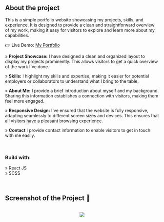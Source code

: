 <h2>About the project</h2>

<p>This is a simple portfolio website showcasing my projects, skills, and experience. It is designed to provide a clean and straightforward overview of my work, making it easy for visitors to explore and learn more about my capabilities.
</p>

👉 Live Demo: <a href='https://emirhankeskindev.vercel.app/'>My Portfolio</a>

» <b>Project Showcase:</b> I have designed a clean and organized layout to display my projects prominently. This allows visitors to get a quick overview of the work I've done. <br>

» <b>Skills:</b> I highlight my skills and expertise, making it easier for potential employers or collaborators to understand what I bring to the table.<br>

» <b>About Me:</b>  I provide a brief introduction about myself and my background. Sharing this information establishes a connection with visitors, making them feel more engaged.<br>

» <b>Responsive Design:</b> I've ensured that the website is fully responsive, adapting seamlessly to different screen sizes and devices. This ensures that all visitors have a pleasant browsing experience.<br>

» <b>Contact</b> I provide contact information to enable visitors to get in touch with me easily.<br>

<br>

<h3>Build with:</h3>

» React JS <br>
» SCSS  <br>

<br>

<h2>Screenshot of the Project 📸</h2>
<br>

<div align='center'>
<img src="https://img001.prntscr.com/file/img001/zaSGXbzTSeSUezt2MGgetA.png"/>
</div>
